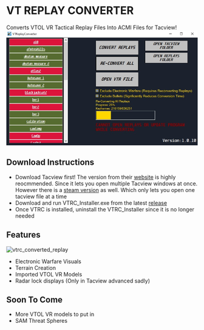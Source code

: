 # VT REPLAY CONVERTER
Converts VTOL VR Tactical Replay Files Into ACMI Files for Tacview!
![vtrc_image](https://github.com/LSantos2003/VTReplayConverter/blob/master/VTReplayConverter/ReadmeResources/vtrc_image.jpg)

## Download Instructions
- Download Tacview first! The version from their [website](https://www.tacview.net/product/about/en/) is highly reocmmended. Since it lets you open multiple Tacview windows at once. However there is a [steam version](https://store.steampowered.com/app/1174860/Tacview/) as well. Which only lets you open one tacview file at a time
- Download and run VTRC_Installer.exe from the latest [release](https://github.com/LSantos2003/VTReplayConverter/releases)
- Once VTRC is installed, uninstall the VTRC_Installer since it is no longer needed


## Features
![vtrc_converted_replay](https://github.com/LSantos2003/VTReplayConverter/blob/master/VTReplayConverter/ReadmeResources/vtrc_converted_replay.gif)
- Electronic Warfare Visuals
- Terrain Creation
- Imported VTOL VR Models 
- Radar lock displays (Only in Tacview advanced sadly)
## Soon To Come
- More VTOL VR models to put in 
- SAM Threat Spheres
